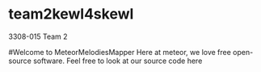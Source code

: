 # team2kewl4skewl
3308-015 Team 2 

#Welcome to MeteorMelodiesMapper
Here at meteor, we love free open-source software. Feel free to look at our source code here
